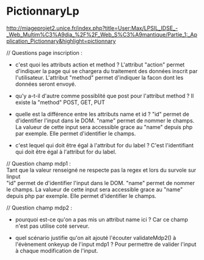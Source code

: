# PictionnaryLp

http://miageprojet2.unice.fr/index.php?title=User:Max/LPSIL_IDSE_-_Web_Multim%C3%A9dia_%2F%2F_Web_S%C3%A9mantique/Partie_1:_Application_Pictionnary&highlight=pictionnary

// Questions page inscription :

- c'est quoi les attributs action et method ?
	L'attribut "action" permet d'indiquer la page qui se chargera du traitement des données inscrit par l'utilisateur.
	L'attribut "method" permet d'indiquer la facon dont les données seront envoyé. 

- qu'y a-t-il d'autre comme possiblité que post pour l'attribut method ?
	Il existe la "method" POST, GET, PUT 

- quelle est la différence entre les attributs name et id ? 
    "id" permet de d'identifier l'input dans le DOM.
    "name" permet de nommer le champs. La valueur de cette input sera accessible grace au "name" depuis php par exemple. Elle permet d'identifier le champs.
 
- c'est lequel qui doit être égal à l'attribut for du label ? 
	C'est l'identifiant qui doit être égal à l'attribut for du label.


// Question champ mdp1 :
    <!-- quels sont les deux scénarios où l'attribut title sera affiché ? -->  
    Tant que la valeur renseigné ne respecte pas la regex et lors du survole sur linput
    <!-- encore une fois, quelle est la différence entre name et id pour un input ? -->  
    "id" permet de d'identifier l'input dans le DOM.
    "name" permet de nommer le champs. La valueur de cette input sera accessible grace au "name" depuis php par exemple. Elle permet d'identifier le champs.

// Question champ mdp2 :
- pourquoi est-ce qu'on a pas mis un attribut name ici ?
	Car ce champ n'est pas utilise coté serveur.

- quel scénario justifie qu'on ait ajouté l'écouter validateMdp2() à l'évènement onkeyup de l'input mdp1 ?
	Pour permettre de valider l'input à chaque modification de l'input.